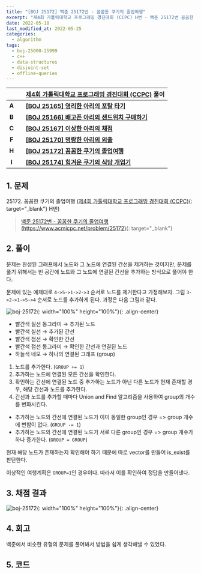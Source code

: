 ```yaml
---
title: "[BOJ 25172] 백준 25172번 - 꼼꼼한 쿠기의 졸업여행"
excerpt: "제4회 가톨릭대학교 프로그래밍 경진대회 (CCPC) H번 - 백준 25172번 꼼꼼한 쿠기의 졸업여행 풀이"
date: 2022-05-18
last_modified_at: 2022-05-25
categories:
  - algorithm
tags:
  - boj-25000-25999
  - c++
  - data-structures
  - disjoint-set
  - offline-queries
---
```


|||[제4회 가톨릭대학교 프로그래밍 경진대회 (CCPC)](https://burningfalls.github.io/contest/ccpc2022-baekjoon-contest/) 풀이|
|:---:|:---:|:---|
|**A**||**[[BOJ 25165] 영리한 아리의 포탈 타기](https://burningfalls.github.io/algorithm/boj-25165/)**|
|**B**||**[[BOJ 25166] 배고픈 아리의 샌드위치 구매하기](https://burningfalls.github.io/algorithm/boj-25166/)**|
|**C**||**[[BOJ 25167] 이상한 아리의 채점](https://burningfalls.github.io/algorithm/boj-25167/)**|
|**F**||**[[BOJ 25170] 명랑한 아리의 외출](https://burningfalls.github.io/algorithm/boj-25170/)**|
|**H**||**[[BOJ 25172] 꼼꼼한 쿠기의 졸업여행](https://burningfalls.github.io/algorithm/boj-25172/)**|
|**I**||**[[BOJ 25174] 힘겨운 쿠기의 식당 개업기](https://burningfalls.github.io/algorithm/boj-25174/)**|

## 1. 문제
$25172$. 꼼꼼한 쿠기의 졸업여행 ([제4회 가톨릭대학교 프로그래밍 경진대회 (CCPC)](https://burningfalls.github.io/contest/ccpc-baekjoon-contest/){: target="_blank"} H번)

> [백준 25172번 - 꼼꼼한 쿠기의 졸업여행 (https://www.acmicpc.net/problem/25172)](https://www.acmicpc.net/problem/25172){: target="_blank"}

## 2. 풀이

문제는 완성된 그래프에서 노드와 그 노드에 연결된 간선을 제거하는 것이지만, 문제를 풀기 위해서는 빈 공간에 노드와 그 노드에 연결된 간선을 추가하는 방식으로 풀어야 한다.

문제에 있는 예제대로 `4->5->1->2->3` 순서로 노드를 제거한다고 가정해보자. 그럼 `3->2->1->5->4` 순서로 노드를 추가하게 된다. 과정은 다음 그림과 같다.

![boj-25172](https://user-images.githubusercontent.com/30232837/169234801-a8cf370d-a646-4a3e-975b-846704ed3a80.png "boj-25172"){: width="100%" height="100%"}{: .align-center}

* 빨간색 실선 동그라미 $\rightarrow$ 추가된 노드
* 빨간색 실선 $\rightarrow$ 추가된 간선
* 빨간색 점선 $\rightarrow$ 확인한 간선
* 빨간색 점선 동그라미 $\rightarrow$ 확인한 간선과 연결된 노드
* 하늘색 네모 $\rightarrow$ 하나의 연결된 그래프 (group)

1. 노드를 추가한다. (`GROUP += 1`)
1. 추가하는 노드에 연결된 모든 간선을 확인한다.
1. 확인하는 간선에 연결된 노드 중 추가하는 노드가 아닌 다른 노드가 현재 존재할 경우, 해당 간선과 노드를 추가한다.
1. 간선과 노드를 추가할 때마다 Union and Find 알고리즘을 사용하여 group의 개수를 변화시킨다.
 * 추가하는 노드와 간선에 연결된 노드가 이미 동일한 group인 경우 => group 개수에 변함이 없다. (`GROUP -= 1`)
 * 추가하는 노드와 간선에 연결된 노드가 서로 다른 group인 경우 => group 개수가 하나 증가한다. (`GROUP = GROUP`)

현재 해당 노드가 존재하는지 확인해야 하기 때문에 따로 vector를 만들어 is_exist를 판단한다.

이상적인 여행계획은 `GROUP=1`인 경우이다. 따라서 이를 확인하여 정답을 만들어낸다.

## 3. 채점 결과

![boj-25172](https://user-images.githubusercontent.com/30232837/168979457-c416d53e-7b8e-4ea5-8a96-70a577df3036.png "boj-25172"){: width="100%" height="100%"}{: .align-center}

## 4. 회고

백준에서 비슷한 유형의 문제를 풀어봐서 방법을 쉽게 생각해낼 수 있었다.

## 5. 코드

<script src="https://gist.github.com/BurningFalls/df5732d7943016ec897160bdd4710f2c.js"></script>